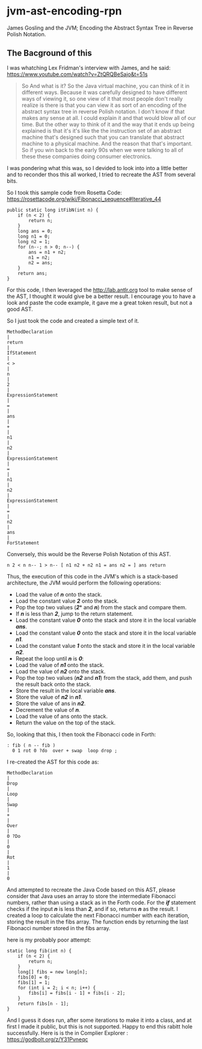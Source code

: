# jvm-ast-encoding-rpn
James Gosling and the JVM; Encoding the Abstract Syntax Tree in Reverse Polish Notation. 

## The Bacground of this

I was whatching Lex Fridman's interview with James, and he said: https://www.youtube.com/watch?v=ZtQRQBeSajo&t=51s

> So And what is it? So the Java virtual machine, you can think of it in different ways. Because it was carefully designed to have different ways of viewing it, so one view of it that most people don't really realize is there is that you can view it as sort of an encoding of the abstract syntax tree in reverse Polish notation. I don't know if that makes any sense at all. I could explain it and that would blow all of our time. But the other way to think of it and the way that it ends up being explained is that it's it's like the the instruction set of an abstract machine that's designed such that you can translate that abstract machine to a physical machine. And the reason that that's important. So if you win back to the early 90s when we were talking to all of these these companies doing consumer electronics.

I was pondering what this was, so I devided to look into into a little better and to reconder thos this all worked, I tried to recreate the AST from several bits. 

So I took this sample code from Rosetta Code: https://rosettacode.org/wiki/Fibonacci_sequence#Iterative_44
```
public static long itFibN(int n) {
    if (n < 2) {
        return n;
    }
    long ans = 0;
    long n1 = 0;
    long n2 = 1;
    for (n--; n > 0; n--) {
        ans = n1 + n2;
        n1 = n2;
        n2 = ans;
    }
    return ans;
}
```

For this code, I then leveraged the http://lab.antlr.org tool to make sense of the AST, I thought it would give be a better result. I encourage you to have a look and paste the code example, it gave me a great token result, but not a good AST. 

So I just took the code and created a simple text of it. 

```  
MethodDeclaration
|
return
|
IfStatement
|
< >
|
n
|
2
|
ExpressionStatement
|
=
|
ans
|
+
|
n1
|
n2
|
ExpressionStatement
|
=
|
n1
|
n2
|
ExpressionStatement
|
=
|
n2
|
ans
|
ForStatement
```
Conversely, this would be the Reverse Polish Notation of this AST.
```
n 2 < n n-- 1 > n-- [ n1 n2 + n2 n1 = ans n2 = ] ans return
```
Thus, the execution of this code in the JVM's which is a stack-based architecture, the JVM would perform the following operations:

- Load the value of ***n*** onto the stack.
- Load the constant value ***2*** onto the stack.
- Pop the top two values (***2**** and ***n***) from the stack and compare them.
- If ***n*** is less than ***2***, jump to the return statement.
- Load the constant value ***0*** onto the stack and store it in the local variable ***ans***.
- Load the constant value ***0*** onto the stack and store it in the local variable ***n1***.
- Load the constant value ***1*** onto the stack and store it in the local variable ***n2***.
- Repeat the loop until ***n*** is ***0***:
- Load the value of ***n1*** onto the stack.
- Load the value of ***n2*** onto the stack.
- Pop the top two values (***n2*** and ***n1***) from the stack, add them, and push the result back onto the stack.
- Store the result in the local variable ***ans***.
- Store the value of ***n2*** in ***n1***.
- Store the value of ans in ***n2***.
- Decrement the value of ***n***.
- Load the value of ans onto the stack.
- Return the value on the top of the stack.

So, looking that this, I then took the Fibonacci code in Forth:

```
: fib ( n -- fib )
  0 1 rot 0 ?do  over + swap  loop drop ;
```
I re-created the AST for this code as: 
```
MethodDeclaration
|
Drop
|
Loop
|
Swap
|
+
|
Over
|
0 ?Do
|
0
|
Rot
|
1
|
0
```

And attempted to recreate the Java Code based on this AST, please consider that Java uses an array to store the intermediate Fibonacci numbers, rather than using a stack as in the Forth code. For the ***if*** statement checks if the input ***n*** is less than ***2***, and if so, returns ***n*** as the result. I created a loop to calculate the next Fibonacci number with each iteration, storing the result in the fibs array. The function ends by returning the last Fibonacci number stored in the fibs array.

here is my probably poor attempt: 
```
static long fib(int n) {
    if (n < 2) {
        return n;
    }
    long[] fibs = new long[n];
    fibs[0] = 0;
    fibs[1] = 1;
    for (int i = 2; i < n; i++) {
        fibs[i] = fibs[i - 1] + fibs[i - 2];
    }
    return fibs[n - 1];
}
```

And I guess it does run, after some iterations to make it into a class, and at first I made it public, but this is not supported. Happy to end this rabitt hole successfully. Here is is the in Complier Explorer : https://godbolt.org/z/Y31Pvneqc 
